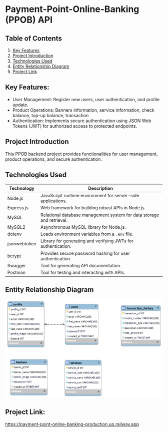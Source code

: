 # Payment-Point-Online-Banking (PPOB) API

## Table of Contents

1. [Key Features](#key-features)
2. [Project Introduction](#project-introduction)
3. [Technologies Used](#technologies-used)
4. [Entity Relationship Diagram](#entity-relationship-diagram)
5. [Project Link](#project-link)

## Key Features:
- User Management: Register new users, user authentication, and profile update.
- Product Operations: Banners information, service information, check balance, top-up balance, transaction
- Authentication: Implements secure authentication using JSON Web Tokens (JWT) for authorized access to protected endpoints.
  
## Project Introduction
This PPOB backend project provides functionalities for user management, product operations, and secure authentication.

## Technologies Used

| Technology | Description |
|---|---|
| Node.js | JavaScript runtime environment for server-side applications. |
| Express.js | Web framework for building robust APIs in Node.js. |
| MySQL | Relational database management system for data storage and retrieval. |
| MySQL2 | Asynchronous MySQL library for Node.js. |
| dotenv | Loads environment variables from a `.env` file. |
| jsonwebtoken | Library for generating and verifying JWTs for authentication. |
| bcrypt | Provides secure password hashing for user authentication. |
| Swagger | Tool for generating API documentation. |
| Postman | Tool for testing and interacting with APIs. |


## Entity Relationship Diagram
![Payment-Point-Online-Banking Tables](https://github.com/aliraihann/Payment-Point-Online-Banking/blob/main/Payment-Point-Online-Banking%20Tables.png)

## Project Link: 
https://payment-point-online-banking-production.up.railway.app
